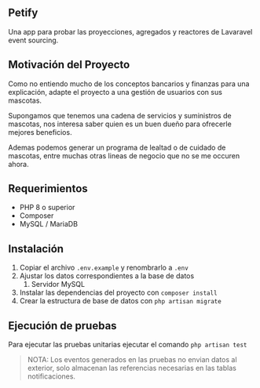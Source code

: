 ## Petify

Una app para probar las proyecciones, agregados y reactores de Lavaravel event sourcing.

## Motivación del Proyecto

Como no entiendo mucho de los conceptos bancarios y finanzas para una explicación,
adapte el proyecto a una gestión de usuarios con sus mascotas.

Supongamos que tenemos una cadena de servicios y suministros de mascotas,
nos interesa saber quien es un buen dueño para ofrecerle mejores beneficios.

Ademas podemos generar un programa de lealtad o de cuidado de mascotas, entre
muchas otras lineas de negocio que no se me occuren ahora.

## Requerimientos

* PHP 8 o superior
* Composer
* MySQL / MariaDB

## Instalación

1. Copiar el archivo `.env.example` y renombrarlo a `.env`
2. Ajustar los datos correspondientes a la base de datos
   1. Servidor MySQL
3. Instalar las dependencias del proyecto con `composer install`
4. Crear la estructura de base de datos con `php artisan migrate`

## Ejecución de pruebas

Para ejecutar las pruebas unitarias ejecutar el comando `php artisan test`


> NOTA: Los eventos generados en las pruebas no envian datos al exterior,
> solo almacenan las referencias necesarias en las tablas notificaciones.
